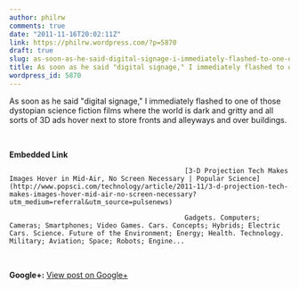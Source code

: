 ```yaml
---
author: philrw
comments: true
date: "2011-11-16T20:02:11Z"
link: https://philrw.wordpress.com/?p=5870
draft: true
slug: as-soon-as-he-said-digital-signage-i-immediately-flashed-to-one-of
title: As soon as he said "digital signage," I immediately flashed to one of those...
wordpress_id: 5870
---
```


As soon as he said "digital signage," I immediately flashed to one of those dystopian science fiction films where the world is dark and gritty and all sorts of 3D ads hover next to store fronts and alleyways and over buildings.﻿


​												

**Embedded Link**


												[3-D Projection Tech Makes Images Hover in Mid-Air, No Screen Necessary | Popular Science](http://www.popsci.com/technology/article/2011-11/3-d-projection-tech-makes-images-hover-mid-air-no-screen-necessary?utm_medium=referral&utm_source=pulsenews)  
	
												Gadgets. Computers; Cameras; Smartphones; Video Games. Cars. Concepts; Hybrids; Electric Cars. Science. Future of the Environment; Energy; Health. Technology. Military; Aviation; Space; Robots; Engine...  


​											

**Google+:** [View post on Google+](https://plus.google.com/112635701538421437720/posts/H1jEKwvS1gY)
